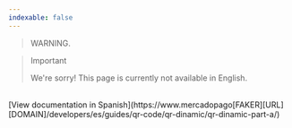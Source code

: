 ```yaml
---
indexable: false  
---
```


<!-- -->
> WARNING.
>


> Important
>
> We're sorry! This page is currently not available in English.
<br>
[View documentation in Spanish](https://www.mercadopago[FAKER][URL][DOMAIN]/developers/es/guides/qr-code/qr-dinamic/qr-dinamic-part-a/)

